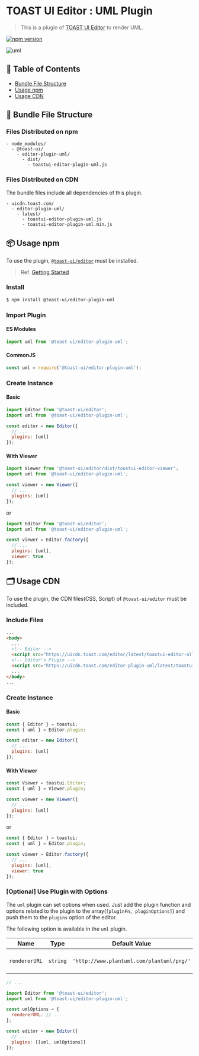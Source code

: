 # TOAST UI Editor : UML Plugin

> This is a plugin of [TOAST UI Editor](https://github.com/nhn/tui.editor/tree/master/apps/editor) to render UML.

[![npm version](https://img.shields.io/npm/v/@toast-ui/editor-plugin-uml.svg)](https://www.npmjs.com/package/@toast-ui/editor-plugin-uml)

![uml](https://user-images.githubusercontent.com/18183560/76829637-f5eb1a80-6866-11ea-95cf-99e07c92031d.png)

## 🚩 Table of Contents

- [Bundle File Structure](#-bundle-file-structure)
- [Usage npm](#-usage-npm)
- [Usage CDN](#-usage-cdn)

## 📁 Bundle File Structure

### Files Distributed on npm

```
- node_modules/
  - @toast-ui/
    - editor-plugin-uml/
      - dist/
        - toastui-editor-plugin-uml.js
```

### Files Distributed on CDN

The bundle files include all dependencies of this plugin.

```
- uicdn.toast.com/
  - editor-plugin-uml/
    - latest/
      - toastui-editor-plugin-uml.js
      - toastui-editor-plugin-uml.min.js
```

## 📦 Usage npm

To use the plugin, [`@toast-ui/editor`](https://github.com/nhn/tui.editor/tree/master/apps/editor) must be installed.

> Ref. [Getting Started](https://github.com/nhn/tui.editor/blob/master/apps/editor/docs/getting-started.md)

### Install

```sh
$ npm install @toast-ui/editor-plugin-uml
```

### Import Plugin

#### ES Modules

```js
import uml from '@toast-ui/editor-plugin-uml';
```

#### CommonJS

```js
const uml = require('@toast-ui/editor-plugin-uml');
```

### Create Instance

#### Basic

```js
import Editor from '@toast-ui/editor';
import uml from '@toast-ui/editor-plugin-uml';

const editor = new Editor({
  // ...
  plugins: [uml]
});
```

#### With Viewer

```js
import Viewer from '@toast-ui/editor/dist/toustui-editor-viewer';
import uml from '@toast-ui/editor-plugin-uml';

const viewer = new Viewer({
  // ...
  plugins: [uml]
});
```

or

```js
import Editor from '@toast-ui/editor';
import uml from '@toast-ui/editor-plugin-uml';

const viewer = Editor.factory({
  // ...
  plugins: [uml],
  viewer: true
});
```

## 🗂 Usage CDN

To use the plugin, the CDN files(CSS, Script) of `@toast-ui/editor` must be included.

### Include Files

```html
...
<body>
  ...
  <!-- Editor -->
  <script src="https://uicdn.toast.com/editor/latest/toastui-editor-all.min.js"></script>
  <!-- Editor's Plugin -->
  <script src="https://uicdn.toast.com/editor-plugin-uml/latest/toastui-editor-plugin-uml.min.js"></script>
  ...
</body>
...
```

### Create Instance

#### Basic

```js
const { Editor } = toastui;
const { uml } = Editor.plugin;

const editor = new Editor({
  // ...
  plugins: [uml]
});
```

#### With Viewer

```js
const Viewer = toastui.Editor;
const { uml } = Viewer.plugin;

const viewer = new Viewer({
  // ...
  plugins: [uml]
});
```

or

```js
const { Editor } = toastui;
const { uml } = Editor.plugin;

const viewer = Editor.factory({
  // ...
  plugins: [uml],
  viewer: true
});
```

### [Optional] Use Plugin with Options

The `uml` plugin can set options when used. Just add the plugin function and options related to the plugin to the array(`[pluginFn, pluginOptions]`) and push them to the `plugins` option of the editor.

The following option is available in the `uml` plugin.

| Name          | Type     | Default Value                             | Description               |
| ------------- | -------- | ----------------------------------------- | ------------------------- |
| `rendererURL` | `string` | `'http://www.plantuml.com/plantuml/png/'` | URL of plant uml renderer |

```js
// ...

import Editor from '@toast-ui/editor';
import uml from '@toast-ui/editor-plugin-uml';

const umlOptions = {
  rendererURL: // ...
};

const editor = new Editor({
  // ...
  plugins: [[uml, umlOptions]]
});
```
